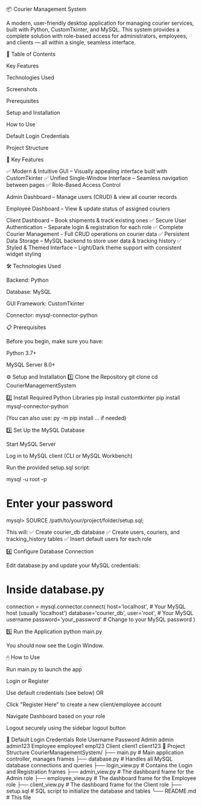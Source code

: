 📦 Courier Management System

A modern, user-friendly desktop application for managing courier services, built with Python, CustomTkinter, and MySQL.
This system provides a complete solution with role-based access for administrators, employees, and clients — all within a single, seamless interface.

📑 Table of Contents

Key Features

Technologies Used

Screenshots

Prerequisites

Setup and Installation

How to Use

Default Login Credentials

Project Structure

🚀 Key Features

✅ Modern & Intuitive GUI – Visually appealing interface built with CustomTkinter
✅ Unified Single-Window Interface – Seamless navigation between pages
✅ Role-Based Access Control

Admin Dashboard – Manage users (CRUD) & view all courier records

Employee Dashboard – View & update status of assigned couriers

Client Dashboard – Book shipments & track existing ones
✅ Secure User Authentication – Separate login & registration for each role
✅ Complete Courier Management – Full CRUD operations on courier data
✅ Persistent Data Storage – MySQL backend to store user data & tracking history
✅ Styled & Themed Interface – Light/Dark theme support with consistent widget styling

🛠 Technologies Used

Backend: Python

Database: MySQL

GUI Framework: CustomTkinter

Connector: mysql-connector-python


📋 Prerequisites

Before you begin, make sure you have:

Python 3.7+

MySQL Server 8.0+

⚙️ Setup and Installation
1️⃣ Clone the Repository
git clone <your-repository-url>
cd CourierManagementSystem

2️⃣ Install Required Python Libraries
pip install customtkinter
pip install mysql-connector-python


(You can also use: py -m pip install ... if needed)

3️⃣ Set Up the MySQL Database

Start MySQL Server

Log in to MySQL client (CLI or MySQL Workbench)

Run the provided setup.sql script:

mysql -u root -p
# Enter your password
mysql> SOURCE /path/to/your/project/folder/setup.sql;


This will:
✅ Create courier_db database
✅ Create users, couriers, and tracking_history tables
✅ Insert default users for each role

4️⃣ Configure Database Connection

Edit database.py and update your MySQL credentials:

# Inside database.py
connection = mysql.connector.connect(
    host='localhost',       # Your MySQL host (usually 'localhost')
    database='courier_db',
    user='root',            # Your MySQL username
    password='your_password'  # Change to your MySQL password
)

5️⃣ Run the Application
python main.py


You should now see the Login Window.

🖱 How to Use

Run main.py to launch the app

Login or Register

Use default credentials (see below) OR

Click "Register Here" to create a new client/employee account

Navigate Dashboard based on your role

Logout securely using the sidebar logout button

🔑 Default Login Credentials
Role	Username	Password
Admin	admin	admin123
Employee	employee1	emp123
Client	client1	client123
📂 Project Structure
CourierManagementSystem/
├── main.py               # Main application controller, manages frames
├── database.py           # Handles all MySQL database connections and queries
├── login_view.py         # Contains the Login and Registration frames
├── admin_view.py         # The dashboard frame for the Admin role
├── employee_view.py      # The dashboard frame for the Employee role
├── client_view.py        # The dashboard frame for the Client role
├── setup.sql             # SQL script to initialize the database and tables
└── README.md             # This file
